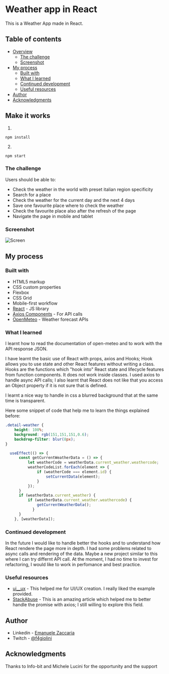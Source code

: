 # Weather app in React

This is a Weather App made in React. 

## Table of contents

- [Overview](#overview)
  - [The challenge](#the-challenge)
  - [Screenshot](#screenshot)
- [My process](#my-process)
  - [Built with](#built-with)
  - [What I learned](#what-i-learned)
  - [Continued development](#continued-development)
  - [Useful resources](#useful-resources)
- [Author](#author)
- [Acknowledgments](#acknowledgments)

## Make it works

1)
```
npm install
```
2)
```
npm start
```

### The challenge

Users should be able to:

- Check the weather in the world with preset italian region specificity
- Search for a place
- Check the weather for the current day and the next 4 days
- Save one favourite place where to check the weather
- Check the favourite place also after the refresh of the page
- Navigate the page in mobile and tablet

### Screenshot

![Screen](https://imgur.com/a/us8QupN)

## My process

### Built with

- HTML5 markup
- CSS custom properties
- Flexbox
- CSS Grid
- Mobile-first workflow
- [React](https://reactjs.org/) - JS library
- [Axios Components](https://www.freecodecamp.org/news/how-to-use-axios-with-react/) - For API calls
- [OpenMeteo](https://open-meteo.com/en) - Weather forecast APIs

### What I learned

I learnt how to read the documentation of open-meteo and to work with the API response JSON.

I have learnt the basic use of React with props, axios and Hooks; Hook allows you to use state and other React features without writing a class. Hooks are the functions which "hook into" React state and lifecycle features from function components. It does not work inside classes.
I used axios to handle async API calls; I also learnt that React does not like that you access an Object property if it is not sure that is defined.

I learnt a nice way to handle in css a blurred background that at the same time is transparent.

Here some snippet of code that help me to learn the things explained before:

```css
.detail-weather { 
    height: 100%;
    background: rgb(151,151,151,0.6);
    backdrop-filter: blur(8px);
}
```
```js
  useEffect(() => {
      const getCurrentWeatherData = () => {
          let weatherCode = weatherData.current_weather.weathercode;
          weatherCodeList.forEach(element => {
              if (weatherCode === element.id) {
                  setCurrentData(element);
              }
          });
      }
      if (weatherData.current_weather) {            
          if (weatherData.current_weather.weathercode) {
              getCurrentWeatherData();
            }
      }
    }, [weatherData]);
```

### Continued development

In the future I would like to handle better the hooks and to understand how React rendere the page more in depth. I had some problems related to async calls and rendering of the data. Maybe a new project similar to this where I can try differnt API call. At the moment, I had no time to invest for refactoring, I would like to work in perfomance and best practice.

### Useful resources

- [ui__ux](https://www.instagram.com/ui__ux/?hl=it) - This helped me for UI/UX creation. I really liked the example provided.
- [StackAbuse](https://stackabuse.com/making-asynchronous-http-requests-in-javascript-with-axios/) - This is an amazing article which helped me to better handle the promise with axios; I still willing to explore this field.

## Author

- Linkedin - [Emanuele Zaccaria](https://www.linkedin.com/in/emazack/)
- Twitch - [@f4giolini](https://www.twitch.tv/f4giolini?lang=it)


## Acknowledgments

Thanks to Info-bit and Michele Lucini for the opportunity and the support
